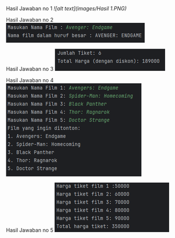 Hasil Jawaban no 1
_![alt text](images/Hasil 1.PNG)_

Hasil Jawaban no 2
_![alt text](images/Hasil2.PNG)_

Hasil Jawaban no 3
_![alt text](images/Hasil3.PNG)_

Hasil Jawaban no 4
_![alt text](images/Hasil4.PNG)_

Hasil Jawaban no 5
_![alt text](images/Hasil5.PNG)_
